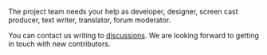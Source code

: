 The project team needs your help as developer, designer, screen cast producer, text writer, translator, forum moderator.

You can contact us writing to [discussions](https://github.com/freeplane/freeplane/discussions). We are looking forward to getting in touch with new contributors.

<!-- ({Category:Community})({Category:Developer}) -->

